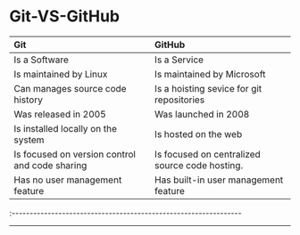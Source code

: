 # __Git-VS-GitHub__

| Git   | GitHub  |
| :------ | :------ |
| Is a Software | Is a Service |
| Is maintained by Linux | Is maintained by Microsoft |
| Can manages source code history | Is a hoisting sevice for git repositories |
| Was released in 2005 | Was launched in 2008 |
| Is installed locally on the system | Is hosted on the web |
| Is focused on version control and  code sharing | Is focused on centralized source code hosting. |
| Has no user management feature | Has built-in user management feature |
:----------------------------------------------------------------


----------------------------


